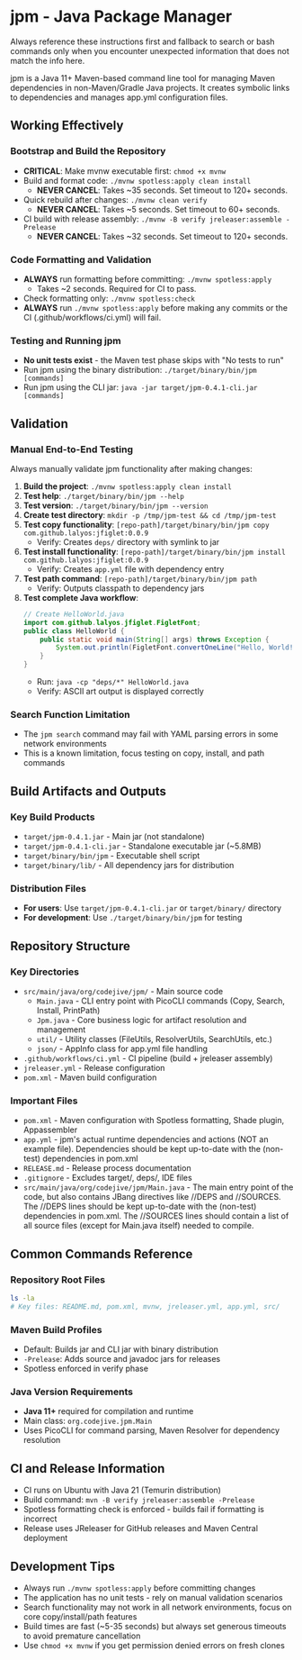 # jpm - Java Package Manager

Always reference these instructions first and fallback to search or bash commands only when you encounter unexpected information that does not match the info here.

jpm is a Java 11+ Maven-based command line tool for managing Maven dependencies in non-Maven/Gradle Java projects. It creates symbolic links to dependencies and manages app.yml configuration files.

## Working Effectively

### Bootstrap and Build the Repository
- **CRITICAL**: Make mvnw executable first: `chmod +x mvnw`
- Build and format code: `./mvnw spotless:apply clean install`
  - **NEVER CANCEL**: Takes ~35 seconds. Set timeout to 120+ seconds.
- Quick rebuild after changes: `./mvnw clean verify`
  - **NEVER CANCEL**: Takes ~5 seconds. Set timeout to 60+ seconds.
- CI build with release assembly: `./mvnw -B verify jreleaser:assemble -Prelease`
  - **NEVER CANCEL**: Takes ~32 seconds. Set timeout to 120+ seconds.

### Code Formatting and Validation
- **ALWAYS** run formatting before committing: `./mvnw spotless:apply`
  - Takes ~2 seconds. Required for CI to pass.
- Check formatting only: `./mvnw spotless:check`
- **ALWAYS** run `./mvnw spotless:apply` before making any commits or the CI (.github/workflows/ci.yml) will fail.

### Testing and Running jpm
- **No unit tests exist** - the Maven test phase skips with "No tests to run"
- Run jpm using the binary distribution: `./target/binary/bin/jpm [commands]`
- Run jpm using the CLI jar: `java -jar target/jpm-0.4.1-cli.jar [commands]`

## Validation

### Manual End-to-End Testing
Always manually validate jpm functionality after making changes:

1. **Build the project**: `./mvnw spotless:apply clean install`
2. **Test help**: `./target/binary/bin/jpm --help`
3. **Test version**: `./target/binary/bin/jpm --version`
4. **Create test directory**: `mkdir -p /tmp/jpm-test && cd /tmp/jpm-test`
5. **Test copy functionality**: `[repo-path]/target/binary/bin/jpm copy com.github.lalyos:jfiglet:0.0.9`
   - Verify: Creates `deps/` directory with symlink to jar
6. **Test install functionality**: `[repo-path]/target/binary/bin/jpm install com.github.lalyos:jfiglet:0.0.9`
   - Verify: Creates `app.yml` file with dependency entry
7. **Test path command**: `[repo-path]/target/binary/bin/jpm path`
   - Verify: Outputs classpath to dependency jars
8. **Test complete Java workflow**:
   ```java
   // Create HelloWorld.java
   import com.github.lalyos.jfiglet.FigletFont;
   public class HelloWorld {
       public static void main(String[] args) throws Exception {
           System.out.println(FigletFont.convertOneLine("Hello, World!"));
       }
   }
   ```
   - Run: `java -cp "deps/*" HelloWorld.java`
   - Verify: ASCII art output is displayed correctly

### Search Function Limitation
- The `jpm search` command may fail with YAML parsing errors in some network environments
- This is a known limitation, focus testing on copy, install, and path commands

## Build Artifacts and Outputs

### Key Build Products
- `target/jpm-0.4.1.jar` - Main jar (not standalone)
- `target/jpm-0.4.1-cli.jar` - Standalone executable jar (~5.8MB)
- `target/binary/bin/jpm` - Executable shell script
- `target/binary/lib/` - All dependency jars for distribution

### Distribution Files
- **For users**: Use `target/jpm-0.4.1-cli.jar` or `target/binary/` directory
- **For development**: Use `./target/binary/bin/jpm` for testing

## Repository Structure

### Key Directories
- `src/main/java/org/codejive/jpm/` - Main source code
  - `Main.java` - CLI entry point with PicoCLI commands (Copy, Search, Install, PrintPath)
  - `Jpm.java` - Core business logic for artifact resolution and management
  - `util/` - Utility classes (FileUtils, ResolverUtils, SearchUtils, etc.)
  - `json/` - AppInfo class for app.yml file handling
- `.github/workflows/ci.yml` - CI pipeline (build + jreleaser assembly)
- `jreleaser.yml` - Release configuration
- `pom.xml` - Maven build configuration

### Important Files
- `pom.xml` - Maven configuration with Spotless formatting, Shade plugin, Appassembler
- `app.yml` - jpm's actual runtime dependencies and actions (NOT an example file). Dependencies should be kept up-to-date with the (non-test) dependencies in pom.xml
- `RELEASE.md` - Release process documentation
- `.gitignore` - Excludes target/, deps/, IDE files
- `src/main/java/org/codejive/jpm/Main.java` - The main entry point of the code, but also contains JBang directives like //DEPS and //SOURCES. The //DEPS lines should be kept up-to-date with the (non-test) dependencies in pom.xml. The //SOURCES lines should contain a list of all source files (except for Main.java itself) needed to compile.

## Common Commands Reference

### Repository Root Files
```bash
ls -la
# Key files: README.md, pom.xml, mvnw, jreleaser.yml, app.yml, src/
```

### Maven Build Profiles
- Default: Builds jar and CLI jar with binary distribution
- `-Prelease`: Adds source and javadoc jars for releases
- Spotless enforced in verify phase

### Java Version Requirements
- **Java 11+** required for compilation and runtime
- Main class: `org.codejive.jpm.Main`
- Uses PicoCLI for command parsing, Maven Resolver for dependency resolution

## CI and Release Information
- CI runs on Ubuntu with Java 21 (Temurin distribution)
- Build command: `mvn -B verify jreleaser:assemble -Prelease`
- Spotless formatting check is enforced - builds fail if formatting is incorrect
- Release uses JReleaser for GitHub releases and Maven Central deployment

## Development Tips
- Always run `./mvnw spotless:apply` before committing changes
- The application has no unit tests - rely on manual validation scenarios
- Search functionality may not work in all network environments, focus on core copy/install/path features
- Build times are fast (~5-35 seconds) but always set generous timeouts to avoid premature cancellation
- Use `chmod +x mvnw` if you get permission denied errors on fresh clones
